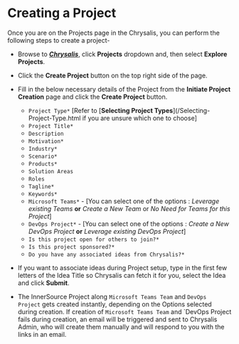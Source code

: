 # Creating a Project

Once you are on the Projects page in the Chrysalis, you can perform the following steps to create a project- 

 - Browse to [**_Chrysalis_**](https://chrysalis.microsoft.com), click **Projects** dropdown and, then select **Explore Projects**.

- Click the **Create Project** button on the top right side of the page.
 
- Fill in the below necessary details of the Project from the **Initiate Project Creation** page and click the **Create Project** button.
     - `Project Type*`  [Refer to [**Selecting Project Types**](/Selecting-Project-Type.html if you are unsure which one to choose]
     - `Project Title*`
     - `Description`
     - `Motivation*`
     - `Industry*`
     - `Scenario*`
     - `Products*`
     - `Solution Areas`
     - `Roles`
     - `Tagline*`
     - `Keywords*`
     - `Microsoft Teams*` - [You can select one of the options : *Leverage existing Teams* **or** *Create a New Team* or *No Need for Teams for this Project*]
     - `DevOps Project*` - [You can select one of the options : *Create a New DevOps Project* **or** *Leverage existing DevOps Project*]
     - `Is this project open for others to join?*`
     - `Is this project sponsored?*`
     - `Do you have any associated ideas from Chrysalis?*`


-    If you want to associate ideas during Project setup, type in the first few letters of the Idea Title so Chrysalis can fetch it for you, select the Idea and click **Submit**.

- The InnerSource Project along `Microsoft Teams Team` and `DevOps Project` gets created instantly, depending on the Options selected during creation. If creation of `Microsoft Teams Team` and `DevOps Project fails during creation, an email will be triggered and sent to Chrysalis Admin, who will create them manually and will respond to you with the links in an email.
</br>
</br>

